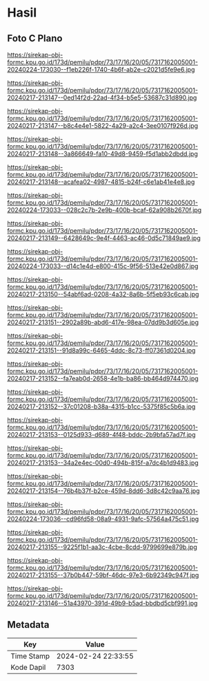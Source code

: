 # Hasil

## Foto C Plano

https://sirekap-obj-formc.kpu.go.id/173d/pemilu/pdpr/73/17/16/20/05/7317162005001-20240224-173030--f1eb226f-1740-4b6f-ab2e-c2021d5fe9e6.jpg

https://sirekap-obj-formc.kpu.go.id/173d/pemilu/pdpr/73/17/16/20/05/7317162005001-20240217-213147--0ed14f2d-22ad-4f34-b5e5-53687c31d890.jpg

https://sirekap-obj-formc.kpu.go.id/173d/pemilu/pdpr/73/17/16/20/05/7317162005001-20240217-213147--b8c4e4e1-5822-4a29-a2c4-3ee0107f926d.jpg

https://sirekap-obj-formc.kpu.go.id/173d/pemilu/pdpr/73/17/16/20/05/7317162005001-20240217-213148--3a866649-fa10-49d8-9459-f5d1abb2dbdd.jpg

https://sirekap-obj-formc.kpu.go.id/173d/pemilu/pdpr/73/17/16/20/05/7317162005001-20240217-213148--acafea02-4987-4815-b24f-c6e1ab41e4e8.jpg

https://sirekap-obj-formc.kpu.go.id/173d/pemilu/pdpr/73/17/16/20/05/7317162005001-20240224-173033--028c2c7b-2e9b-400b-bcaf-62a908b2670f.jpg

https://sirekap-obj-formc.kpu.go.id/173d/pemilu/pdpr/73/17/16/20/05/7317162005001-20240217-213149--6428649c-9e4f-4463-ac46-0d5c71849ae9.jpg

https://sirekap-obj-formc.kpu.go.id/173d/pemilu/pdpr/73/17/16/20/05/7317162005001-20240224-173033--d14c1e4d-e800-415c-9f56-513e42e0d867.jpg

https://sirekap-obj-formc.kpu.go.id/173d/pemilu/pdpr/73/17/16/20/05/7317162005001-20240217-213150--54abf6ad-0208-4a32-8a6b-5f5eb93c6cab.jpg

https://sirekap-obj-formc.kpu.go.id/173d/pemilu/pdpr/73/17/16/20/05/7317162005001-20240217-213151--2902a89b-abd6-417e-98ea-07dd9b3d605e.jpg

https://sirekap-obj-formc.kpu.go.id/173d/pemilu/pdpr/73/17/16/20/05/7317162005001-20240217-213151--91d8a99c-6465-4ddc-8c73-ff07361d0204.jpg

https://sirekap-obj-formc.kpu.go.id/173d/pemilu/pdpr/73/17/16/20/05/7317162005001-20240217-213152--fa7eab0d-2658-4e1b-ba86-bb464d974470.jpg

https://sirekap-obj-formc.kpu.go.id/173d/pemilu/pdpr/73/17/16/20/05/7317162005001-20240217-213152--37c01208-b38a-4315-b1cc-5375f85c5b6a.jpg

https://sirekap-obj-formc.kpu.go.id/173d/pemilu/pdpr/73/17/16/20/05/7317162005001-20240217-213153--0125d933-d689-4f48-bddc-2b9bfa57ad7f.jpg

https://sirekap-obj-formc.kpu.go.id/173d/pemilu/pdpr/73/17/16/20/05/7317162005001-20240217-213153--34a2e4ec-00d0-494b-815f-a7dc4b1d9483.jpg

https://sirekap-obj-formc.kpu.go.id/173d/pemilu/pdpr/73/17/16/20/05/7317162005001-20240217-213154--76b4b37f-b2ce-459d-8dd6-3d8c42c9aa76.jpg

https://sirekap-obj-formc.kpu.go.id/173d/pemilu/pdpr/73/17/16/20/05/7317162005001-20240224-173036--cd96fd58-08a9-4931-9afc-57564a475c51.jpg

https://sirekap-obj-formc.kpu.go.id/173d/pemilu/pdpr/73/17/16/20/05/7317162005001-20240217-213155--9225f1b1-aa3c-4cbe-8cdd-9799699e879b.jpg

https://sirekap-obj-formc.kpu.go.id/173d/pemilu/pdpr/73/17/16/20/05/7317162005001-20240217-213155--37b0b447-59bf-46dc-97e3-6b92349c947f.jpg

https://sirekap-obj-formc.kpu.go.id/173d/pemilu/pdpr/73/17/16/20/05/7317162005001-20240217-213146--51a43970-391d-49b9-b5ad-bbdbd5cbf991.jpg


## Metadata

| Key        | Value               |
| ---------- | ------------------- |
| Time Stamp | 2024-02-24 22:33:55 |
| Kode Dapil | 7303                |



